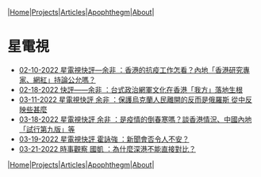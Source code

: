 |[Home](/README.md)|[Projects](/projects.md)|[Articles](/articles.md)|[Apophthegm](/apophthegm.md)|[About](/about.md)|

# 星電視

- [02-10-2022 星電視快評—余非 ：香港的抗疫工作怎看？內地「香港研究專家、網紅」持論公允嗎？](https://www.youtube.com/watch?v=8bj81RyGJWM)  
- [02-18-2022 快評——余非 ：台式政治網軍文化在香港「我方」落地生根](https://www.youtube.com/watch?v=iJ67qj5sDus)  
- [03-11-2022 星電視快評 余非 ：保護烏克蘭人民離開的反而是俄羅斯 從中反映些甚麼](https://www.youtube.com/watch?v=UrE48GX5X5c)  
- [03-18-2022 星電視快評 余非 ：是疫情的倒春寒嗎？談香港情況、中國內地「試行第九版」等](https://www.youtube.com/watch?v=YZhKfqRbtOI)  
- [03-19-2022 星電視快評 霍詠強 ：新聞會否令人不安？](https://www.youtube.com/watch?v=pAEd4EqLEts)  
- [03-21-2022 時事觀察 國凱 ：為什麼深港不能直接對比？](https://www.youtube.com/watch?v=PEZHtmOvjsI)  

|[Home](/README.md)|[Projects](/projects.md)|[Articles](/articles.md)|[Apophthegm](/apophthegm.md)|[About](/about.md)|
